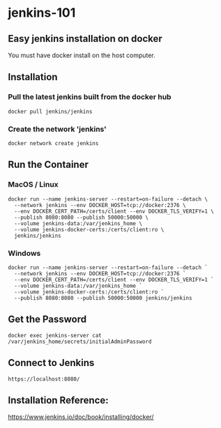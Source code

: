 # jenkins-101
## Easy jenkins installation on docker
You must have docker install on the host computer.


## Installation
### Pull the latest jenkins built from the docker hub
```
docker pull jenkins/jenkins

```

### Create the network 'jenkins'
```
docker network create jenkins
```

## Run the Container
### MacOS / Linux
```
docker run --name jenkins-server --restart=on-failure --detach \
  --network jenkins --env DOCKER_HOST=tcp://docker:2376 \
  --env DOCKER_CERT_PATH=/certs/client --env DOCKER_TLS_VERIFY=1 \
  --publish 8080:8080 --publish 50000:50000 \
  --volume jenkins-data:/var/jenkins_home \
  --volume jenkins-docker-certs:/certs/client:ro \
  jenkins/jenkins
```

### Windows
```
docker run --name jenkins-server --restart=on-failure --detach `
  --network jenkins --env DOCKER_HOST=tcp://docker:2376 `
  --env DOCKER_CERT_PATH=/certs/client --env DOCKER_TLS_VERIFY=1 `
  --volume jenkins-data:/var/jenkins_home `
  --volume jenkins-docker-certs:/certs/client:ro `
  --publish 8080:8080 --publish 50000:50000 jenkins/jenkins
```


## Get the Password
```
docker exec jenkins-server cat /var/jenkins_home/secrets/initialAdminPassword
```

## Connect to Jenkins
```
https://localhost:8080/
```

## Installation Reference:
https://www.jenkins.io/doc/book/installing/docker/
